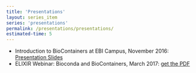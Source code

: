 ```yaml
---
title: 'Presentations'
layout: series_item
series: 'presentations'
permalink: /presentations/presentations/
estimated-time: 5
---
```



- Introduction to BioContainers at EBI Campus, November 2016: <a href="http://biocontainers.pro/docs/presentations/presentations/November-EBI-2016/">Presentation Slides</a>
- ELIXIR Webinar: Bioconda and BioContainers, March 2017: [get the PDF](https://github.com/BioContainers/BioContainers.github.io/raw/master/docs/img/ELIXIR-Webinar-BioConda-BioContainers.pdf)
